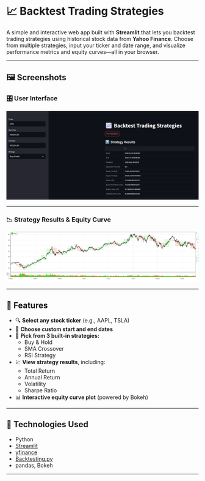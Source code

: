 # 📈 Backtest Trading Strategies

A simple and interactive web app built with **Streamlit** that lets you backtest trading strategies using historical stock data from **Yahoo Finance**. Choose from multiple strategies, input your ticker and date range, and visualize performance metrics and equity curves—all in your browser.

---

## 🖼️ Screenshots

### 🎛️ User Interface

![App UI](assets/ss1.png)

---

### 📉 Strategy Results & Equity Curve

![Backtest Results](assets/ss2.png)

---

## 🚀 Features

- 🔍 **Select any stock ticker** (e.g., AAPL, TSLA)
- 📅 **Choose custom start and end dates**
- 🧠 **Pick from 3 built-in strategies:**
  - Buy & Hold
  - SMA Crossover
  - RSI Strategy
- 💹 **View strategy results**, including:
  - Total Return
  - Annual Return
  - Volatility
  - Sharpe Ratio
- 📊 **Interactive equity curve plot** (powered by Bokeh)

---

## 🧰 Technologies Used

- Python
- [Streamlit](https://streamlit.io/)
- [yfinance](https://pypi.org/project/yfinance/)
- [Backtesting.py](https://github.com/kernc/backtesting.py)
- pandas, Bokeh

---
